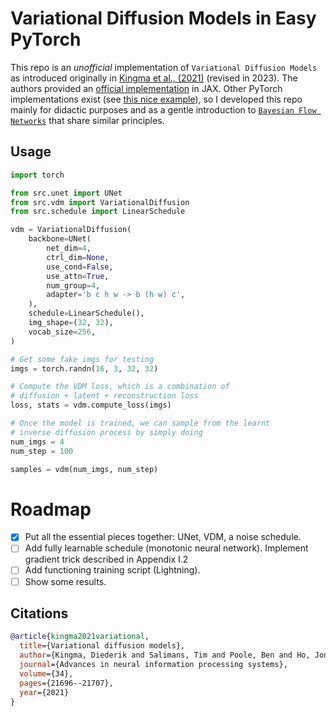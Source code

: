 # Variational Diffusion Models in Easy PyTorch

This repo is an _unofficial_ implementation of `Variational Diffusion Models` as introduced originally in [Kingma et al., (2021)](https://arxiv.org/abs/2107.00630) (revised in 2023). The authors provided an [official implementation](https://github.com/google-research/vdm) in JAX. Other PyTorch implementations exist (see [this nice example](https://github.com/addtt/variational-diffusion-models/tree/main)), so I developed this repo mainly for didactic purposes and as a gentle introduction to [`Bayesian Flow Networks`](https://arxiv.org/abs/2308.07037) that share similar principles.

## Usage

```python
import torch

from src.unet import UNet
from src.vdm import VariationalDiffusion
from src.schedule import LinearSchedule

vdm = VariationalDiffusion(
    backbone=UNet(
        net_dim=4,
        ctrl_dim=None,
        use_cond=False,
        use_attn=True,
        num_group=4,
        adapter='b c h w -> b (h w) c',
    ),
    schedule=LinearSchedule(),
    img_shape=(32, 32),
    vocab_size=256,
)

# Get some fake imgs for testing
imgs = torch.randn(16, 3, 32, 32)

# Compute the VDM loss, which is a combination of
# diffusion + latent + reconstruction loss
loss, stats = vdm.compute_loss(imgs)

# Once the model is trained, we can sample from the learnt
# inverse diffusion process by simply doing
num_imgs = 4
num_step = 100

samples = vdm(num_imgs, num_step)
```

# Roadmap

- [x] Put all the essential pieces together: UNet, VDM, a noise schedule.
- [ ] Add fully learnable schedule (monotonic neural network). Implement gradient trick described in Appendix I.2
- [ ] Add functioning training script (Lightning).
- [ ] Show some results.

## Citations

```bibtex
@article{kingma2021variational,
  title={Variational diffusion models},
  author={Kingma, Diederik and Salimans, Tim and Poole, Ben and Ho, Jonathan},
  journal={Advances in neural information processing systems},
  volume={34},
  pages={21696--21707},
  year={2021}
}
```